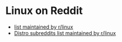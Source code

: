 # Linux on Reddit

* [list maintained by r/linux](https://www.reddit.com/r/linux/wiki/index)
* [Distro subreddits list maintained by r/linux](https://www.reddit.com/r/linux/comments/gc1wmr/list_of_largest_linux_distro_subreddits/)